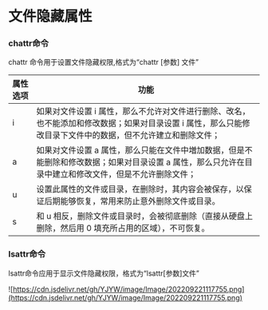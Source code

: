 # 文件隐藏属性

### chattr命令

chattr 命令用于设置文件隐藏权限,格式为“chattr [参数] 文件”

| 属性选项 | 功能  |
|  ----  | ----  |
| i  | 如果对文件设置 i 属性，那么不允许对文件进行删除、改名，也不能添加和修改数据；如果对目录设置 i 属性，那么只能修改目录下文件中的数据，但不允许建立和删除文件；|
| a  | 如果对文件设置 a 属性，那么只能在文件中増加数据，但是不能删除和修改数据；如果对目录设置 a 属性，那么只允许在目录中建立和修改文件，但是不允许删除文件；|
| u  | 设置此属性的文件或目录，在删除时，其内容会被保存，以保证后期能够恢复，常用来防止意外删除文件或目录。|
| s  | 和 u 相反，删除文件或目录时，会被彻底删除（直接从硬盘上删除，然后用 0 填充所占用的区域），不可恢复。|
### lsattr命令

lsattr命令应用于显示文件隐藏权限，格式为“lsattr[参数]文件”

![https://cdn.jsdelivr.net/gh/YJYW/image/Image/202209221117755.png](https://cdn.jsdelivr.net/gh/YJYW/image/Image/202209221117755.png)
